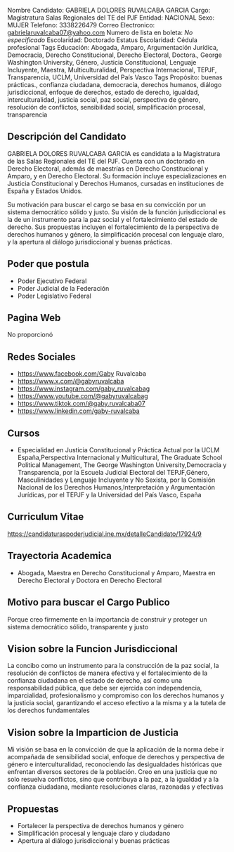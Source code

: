 Nombre Candidato: GABRIELA DOLORES RUVALCABA GARCIA
Cargo: Magistratura Salas Regionales del TE del PJF
Entidad: NACIONAL
Sexo: MUJER
Telefono: 3338226479
Correo Electronico: gabrielaruvalcaba07@yahoo.com
Numero de lista en boleta: *No especificado*
Escolaridad: Doctorado
Estatus Escolaridad: Cédula profesional
Tags Educación: Abogada, Amparo, Argumentación Jurídica, Democracia, Derecho Constitucional, Derecho Electoral, Doctora., George Washington University, Género, Justicia Constitucional, Lenguaje Incluyente, Maestra, Multiculturalidad, Perspectiva Internacional, TEPJF, Transparencia, UCLM, Universidad del País Vasco
Tags Propósito: buenas prácticas., confianza ciudadana, democracia, derechos humanos, diálogo jurisdiccional, enfoque de derechos, estado de derecho, igualdad, interculturalidad, justicia social, paz social, perspectiva de género, resolución de conflictos, sensibilidad social, simplificación procesal, transparencia


## Descripción del Candidato 

GABRIELA DOLORES RUVALCABA GARCIA es candidata a la Magistratura de las Salas Regionales del TE del PJF. Cuenta con un doctorado en Derecho Electoral, además de maestrías en Derecho Constitucional y Amparo, y en Derecho Electoral. Su formación incluye especializaciones en Justicia Constitucional y Derechos Humanos, cursadas en instituciones de España y Estados Unidos. 

Su motivación para buscar el cargo se basa en su convicción por un sistema democrático sólido y justo. Su visión de la función jurisdiccional es la de un instrumento para la paz social y el fortalecimiento del estado de derecho. Sus propuestas incluyen el fortalecimiento de la perspectiva de derechos humanos y género, la simplificación procesal con lenguaje claro, y la apertura al diálogo jurisdiccional y buenas prácticas.


## Poder que postula

- Poder Ejecutivo Federal
- Poder Judicial de la Federación
- Poder Legislativo Federal


## Pagina Web

No proporcionó


## Redes Sociales

- https://www.facebook.com/Gaby Ruvalcaba
- https://www.x.com/@gabyruvalcaba
- https://www.instagram.com/gaby_ruvalcabag
- https://www.youtube.com/@gabyruvalcabag
- https://www.tiktok.com/@gaby.ruvalcaba07
- https://www.linkedin.com/gaby-ruvalcaba


## Cursos

- Especialidad en Justicia Constitucional  y Práctica Actual por la UCLM España,Perspectiva Internacional y Multicultural, The Graduate School  Political Management, The George Washington University,Democracia y Transparencia, por la Escuela Judicial Electoral del TEPJF,Género, Masculinidades y Lenguaje Incluyente y No Sexista, por la Comisión Nacional de los Derechos Humanos,Interpretación y Argumentación Jurídicas, por el TEPJF y la Universidad del País Vasco, España


## Curriculum Vitae

https://candidaturaspoderjudicial.ine.mx/detalleCandidato/17924/9


## Trayectoria Academica

- Abogada, Maestra en Derecho Constitucional y Amparo, Maestra en Derecho Electoral y Doctora en Derecho Electoral


## Motivo para buscar el Cargo Publico

Porque creo firmemente en la importancia de construir y proteger un sistema democrático sólido, transparente y justo


## Vision sobre la Funcion Jurisdiccional

La concibo como un instrumento para la construcción de la paz social, la resolución de conflictos de manera efectiva y el fortalecimiento de la confianza ciudadana en el estado de derecho, así como una responsabilidad pública, que debe ser ejercida con independencia, imparcialidad, profesionalismo y compromiso con los derechos humanos y la justicia social, garantizando el acceso efectivo a la misma y a la tutela de los derechos fundamentales


## Vision sobre la Imparticion de Justicia

Mi visión se basa en la convicción de que la aplicación de la norma debe ir acompañada de sensibilidad social, enfoque de derechos y perspectiva de género e interculturalidad, reconociendo las desigualdades históricas que enfrentan diversos sectores de la población. Creo en una justicia que no solo resuelva conflictos, sino que contribuya a la paz, a la igualdad y a la confianza ciudadana, mediante resoluciones claras, razonadas y efectivas


## Propuestas

- Fortalecer la perspectiva de derechos humanos y género
- Simplificación procesal y lenguaje claro y ciudadano
- Apertura al diálogo jurisdiccional y buenas prácticas

